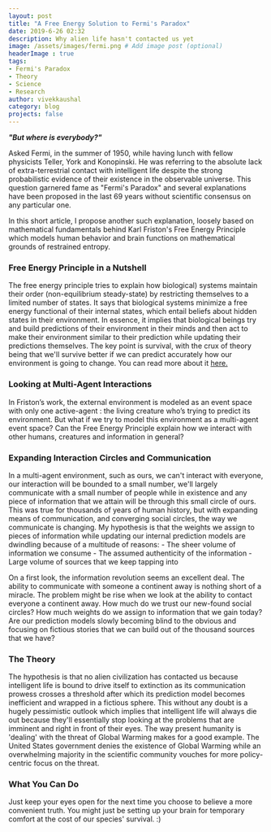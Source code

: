 ```yaml
---
layout: post
title: "A Free Energy Solution to Fermi's Paradox"
date: 2019-6-26 02:32
description: Why alien life hasn't contacted us yet
image: /assets/images/fermi.png # Add image post (optional)
headerImage : true
tags:
- Fermi's Paradox
- Theory
- Science
- Research
author: vivekkaushal
category: blog
projects: false
---
```


***"But where is everybody?"***

Asked Fermi, in the summer of 1950, while having lunch with fellow physicists Teller, York and Konopinski. He was referring to the absolute lack of extra-terrestrial contact with intelligent life despite the strong probabilistic evidence of their existence in the observable universe. This question garnered fame as "Fermi's Paradox" and several explanations have been proposed in the last 69 years without scientific consensus on any particular one.

In this short article, I propose another such explanation, loosely based on mathematical fundamentals behind Karl Friston's Free Energy Principle which models human behavior and brain functions on mathematical grounds of restrained entropy.

### Free Energy Principle in a Nutshell

The free energy principle tries to explain how biological) systems maintain their order (non-equilibrium steady-state) by restricting themselves to a limited number of states. It says that biological systems minimize a free energy functional of their internal states, which entail beliefs about hidden states in their environment. In essence, it implies that biological beings try and build predictions of their environment in their minds and then act to make their environment similar to their prediction while updating their predictions themselves. The key point is survival, with the crux of theory being that we'll survive better if we can predict accurately how our environment is going to change. You can read more about it [here.](https://en.wikipedia.org/wiki/Free_energy_principle)

### Looking at Multi-Agent Interactions

In Friston’s work, the external environment is modeled as an event space with only one active-agent : the living creature who’s trying to predict its environment. But what if we try to model this environment as a multi-agent event space? Can the Free Energy Principle explain how we interact with other humans, creatures and information in general?

### Expanding Interaction Circles and Communication

In a multi-agent environment, such as ours, we can't interact with everyone, our interaction will be bounded to a small number, we'll largely communicate with a small number of people while in existence and any piece of information that we attain will be through this small circle of ours. This was true for thousands of years of human history, but with expanding means of communication, and converging social circles, the way we communicate is changing. My hypothesis is that the weights we assign to pieces of information while updating our internal prediction models are dwindling because of a multitude of reasons:
	- The sheer volume of information we consume
	- The assumed authenticity of the information
	- Large volume of sources that we keep tapping into

On a first look, the information revolution seems an excellent deal. The ability to communicate with someone a continent away is nothing short of a miracle. The problem might be rise when we look at the ability to contact everyone a continent away. How much do we trust our new-found social circles? How much weights do we assign to information that we gain today? Are our prediction models slowly becoming blind to the obvious and focusing on fictious stories that we can build out of the thousand sources that we have?

### The Theory

The hypothesis is that no alien civilization has contacted us because intelligent life is bound to drive itself to extinction as its communication prowess crosses a threshold after which its prediction model becomes inefficient and wrapped in a fictious sphere. This without any doubt is a hugely pessimistic outlook which implies that intelligent life will always die out because they'll essentially stop looking at the problems that are imminent and right in front of their eyes. The way present humanity is 'dealing' with the threat of Global Warming makes for a good example. The United States  government denies the existence of Global Warming while an overwhelming majority in the scientific community vouches for more policy-centric focus on the threat.

### What You Can Do

Just keep your eyes open for the next time you choose to believe a more convenient truth. You might just be setting up your brain for temporary comfort at the cost of our species' survival. :)
